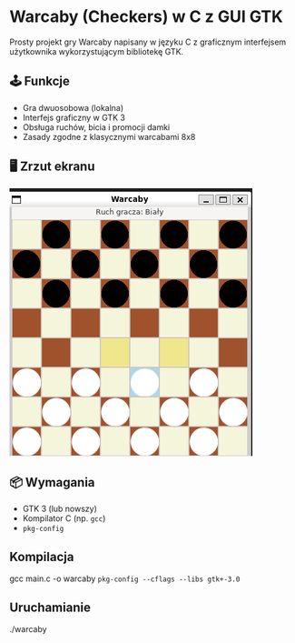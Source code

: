 # Warcaby (Checkers) w C z GUI GTK

Prosty projekt gry Warcaby napisany w języku C z graficznym interfejsem użytkownika wykorzystującym bibliotekę GTK.

## 🕹️ Funkcje

- Gra dwuosobowa (lokalna)
- Interfejs graficzny w GTK 3
- Obsługa ruchów, bicia i promocji damki
- Zasady zgodne z klasycznymi warcabami 8x8

## 🖥️ Zrzut ekranu

![Warcaby Screenshot](screenshot.png)



## 📦 Wymagania

- GTK 3 (lub nowszy)
- Kompilator C (np. `gcc`)
- `pkg-config`

## Kompilacja

gcc main.c -o warcaby `pkg-config --cflags --libs gtk+-3.0`

## Uruchamianie 
 ./warcaby





